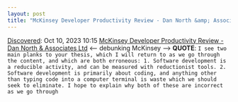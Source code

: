 ```yaml
---
layout: post
title: "McKinsey Developer Productivity Review - Dan North &amp; Associates Ltd"
---
```

[Discovered](http://rolandtanglao.com/2020/07/29/p1-blogthis-checkvist-list-links-to-blog/): Oct 10, 2023 10:15  [McKinsey Developer Productivity Review - Dan North &amp; Associates Ltd](https://dannorth.net/mckinsey-review/) <-- debunking McKinsey --> **QUOTE**: `I see two main planks to your thesis, which I will return to as we go through the content, and which are both erroneous: 1. Software development is a reducible activity, and can be measured with reductionist tools. 2. Software development is primarily about coding, and anything other than typing code into a computer terminal is waste which we should seek to eliminate. I hope to explain why both of these are incorrect as we go through`
